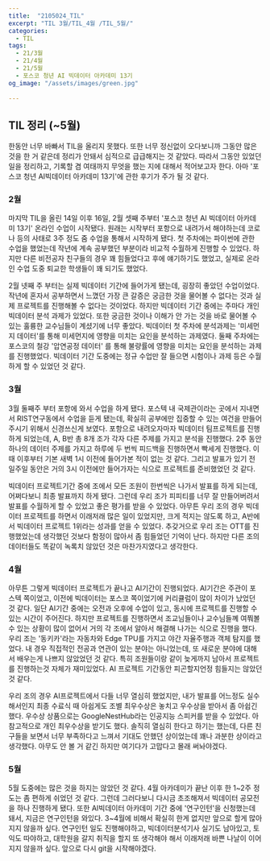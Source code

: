 ```yaml
---
title:  "2105024_TIL"
excerpt: "TIL 3월/TIL_4월 /TIL_5월/"
categories:
  - TIL
tags:
  - 21/3월
  - 21/4월
  - 21/5월
  - 포스코 청년 AI 빅데이터 아카데미 13기
og_image: "/assets/images/green.jpg"
  
---
```

## TIL 정리 (~5월)
한동안 너무 바빠서 TIL을 올리지 못했다. 또한 너무 정신없이 오다보니까 그동안 많은 것을 한 거 같은데 정리가 안돼서 심적으로 급급해지는 것 같았다.
따라서 그동안 있었던 일을 정리하고, 기록할 겸 여태까지 무엇을 했는 지에 대해서 적어보고자 한다. 아마 '포스코 청년 AI빅데이터 아카데미 13기'에 관한 후기가 주가 될 것 같다.

### 2월 
마지막 TIL을 올린 14일 이후 16일, 2월 셋째 주부터 '포스코 청년 AI 빅데이터 아카데미 13기' 온라인 수업이 시작됐다. 원래는 시작부터 포항으로 내려가서 해야하는데 코로나 등의 사태로 3주 정도 줌 수업을 통해서 시작하게 됐다. 첫 주차에는 파이썬에 관한 수업을 했었는데 작년에 계속 공부했던 부분이라 비교적 수월하게 진행할 수 있었다. 하지만 다른 비전공자 친구들의 경우 꽤 힘들었다고 후에 얘기하기도 했었고, 실제로 온라인 수업 도중 퇴교한 학생들이 꽤 되기도 했었다. 


2월 넷째 주 부터는 실제 빅데이터 기간에 들어가게 됐는데, 굉장히 좋았던 수업이었다. 작년에 혼자서 공부하면서 느꼈던 가장 큰 갈증은 궁금한 것을 물어볼 수 없다는 것과 실제 프로젝트를 진행해볼 수 없다는 것이었다. 하지만 빅데이터 기간 중에는 주마다 개인 빅데이터 분석 과제가 있었다. 또한 궁금한 것이나 이해가 안 가는 것을 바로 물어볼 수 있는 훌륭한 교수님들이 계셨기에 너무 좋았다. 
빅데이터 첫 주차에 분석과제는 '미세먼지 데이터'를 통해 미세먼지에 영향을 미치는 요인을 분석하는 과제였다. 둘째 주차에는 포스코의 철강 '압연공정 데이터' 를 통해 불량률에 영향을 미치는 요인을 분석하는 과제를 진행했었다. 빅데이터 기간 도중에는 정규 수업만 잘 들으면 시험이나 과제 등은 수월하게 할 수 있었던 것 같다. 

### 3월
3월 둘째주 부터 포항에 와서 수업을 하게 됐다. 포스텍 내 국제관이라는 곳에서 지내면서 RIST연구동에서 수업을 듣게 됐는데, 확실히 공부에만 집중할 수 있는 여건을 만들어주시기 위해서 신경쓰신게 보였다. 포항으로 내려오자마자 빅데이터 팀프로젝트를 진행하게 되었는데, A, B반 총 8개 조가 각자 다른 주제를 가지고 분석을 진행했다. 2주 동안 하나의 데이터 주제를 가지고 하루에 두 번씩 피드백을 진행하면서 빡세게 진행했다. 이때 이후부터 기본 새벽 1시 이전에 들어가본 적이 없는 것 같다. 그리고 발표가 있기 전 일주일 동안은 거의 3시 이전에만 들어가자는 식으로 프로젝트를 준비했었던 것 같다. 


빅데이터 프로젝트기간 중에 조에서 모든 조원이 한번씩은 나가서 발표를 하게 되는데, 어쩌다보니 최종 발표까지 하게 됐다. 그런데 우리 조가 피피티를 너무 잘 만들어버려서 발표를 수월하게 할 수 있었고 좋은 평가를 받을 수 있었다. 아무튼 우리 조의 경우 빅데이터 프로젝트를 하면서 이래저래 많은 일이 있었지만, 크게 적지는 않도록 하고, A반에서 빅데이터 프로젝트 1위라는 성과를 얻을 수 있었다. 추갖거으로 우리 조는 OTT를 진행했었는데 생각했던 것보다 함정이 많아서 좀 힘들었던 기억이 난다. 하지만 다른 조의 데이터들도 똑같이 녹록치 않았던 것은 마찬가지였다고 생각한다.

### 4월
아무튼 그렇게 빅데이터 프로젝트가 끝나고 AI기간이 진행되었다. AI기간은 주관이 포스텍 쪽이었고, 이전에 빅데이터는 포스코 쪽이었기에 커리큘럼이 많이 차이가 났었던 것 같다. 일단 AI기간 중에는 오전과 오후에 수업이 있고, 동시에 프로젝트를 진행할 수 있는 시간이 주어진다. 하지만 프로젝트를 진행하면서 조교님들이나 교수님들꼐 여쭤볼 수 있는 상황이 많이 없어서 거의 각 조에서 알아서 해결해 나가는 식으로 진행을 했다. 우리 조는 '동키카'라는 자동차와 Edge TPU를 가지고 야간 자율주행과 객체 탐지를 했었다. 내 경우 직접적인 전공과 연관이 있는 분야는 아니었는데, 또 새로운 분야에 대해서 배우는게 나쁘지 않았었던 것 같다. 특히 조원들이랑 같이 늦게까지 남아서 프로젝트를 진행하는것 자체가 재미있었다. AI 프로젝트 기간동안 피곤할지언정 힘들지는 않았던 것 같다.


우리 조의 경우 AI프로젝트에서 다들 너무 열심히 했었지만, 내가 발표를 어느정도 실수해서인지 최종 수료식 때 아쉽게도 조별 최우수상은 놓치고 우수상을 받아서 좀 아쉽긴 했다. 우수상 상품으로는 GoogleNestHub라는 인공지능 스피커를 받을 수 있었다. 아 참고적으로 개인 최우수상을 받기도 했다. 솔직히 열심히 한다고 하기는 했는데, 다른 친구들을 보면서 너무 부족하다고 느껴서 기대도 안했던 상이었는데 꽤나 과분한 상이라고 생각했다. 아무도 안 볼 거 같긴 하지만 여기다가 고맙다고 몰래 써놔야겠다.


### 5월
5월 도중에는 많은 것을 하지는 않았던 것 같다. 4월 아카데미가 끝난 이후 한 1~2주 정도는 좀 편하게 쉬었던 것 같다. 그런데 그러다보니 다시금 초조해져서 빅데이터 공모전을 하나 진행하게 됐다. 또한 AI빅데이터 아카데미 기간 중에 '연구인턴'을 신청했는데 돼서, 지금은 연구인턴을 와있다. 3~4월에 비해서 확실히 한게 없지만 앞으로 할게 많아지지 않을까 싶다. 연구인턴 일도 진행해야하고,  빅데이터분석기사 실기도 남아있고, 토익도 따야하고, 대학원을 갈지 취직을 할지 또 생각해야 해서 이래저래 바쁜 나날이 이어지지 않을까 싶다. 앞으로 다시 git을 시작해야겠다.
